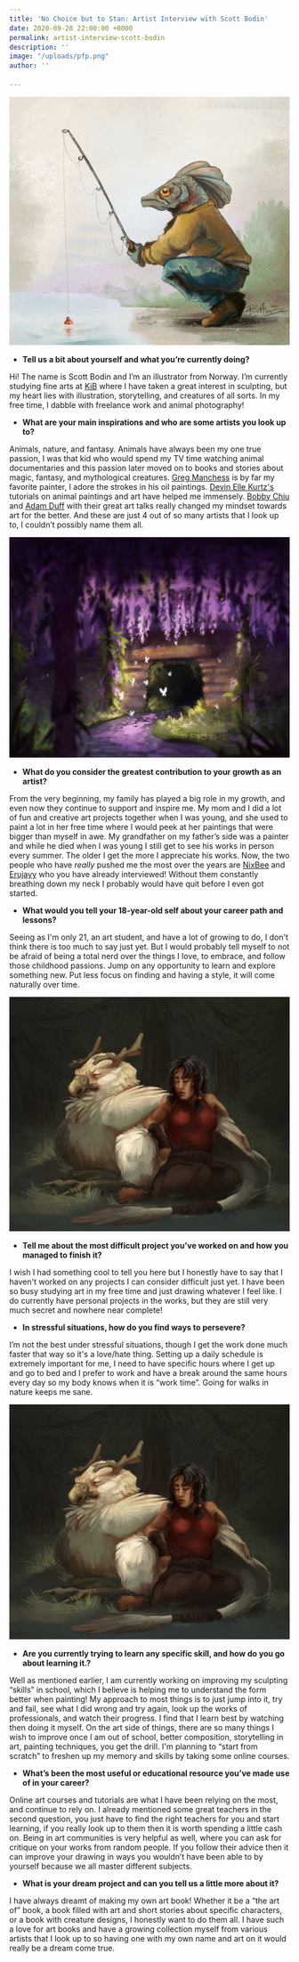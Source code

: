 ```yaml
---
title: 'No Choice but to Stan: Artist Interview with Scott Bodin'
date: 2020-09-28 22:00:00 +0000
permalink: artist-interview-scott-bodin
description: ''
image: "/uploads/pfp.png"
author: ''

---
```

![](/uploads/scott-bodin-fishing.jpg)

* **Tell us a bit about yourself and what you’re currently doing?**

Hi! The name is Scott Bodin and I’m an illustrator from Norway. I’m currently studying fine arts at [KiB](https://www.kib.no/) where I have taken a great interest in sculpting, but my heart lies with illustration, storytelling, and creatures of all sorts. In my free time, I dabble with freelance work and animal photography!

* **What are your main inspirations and who are some artists you look up to?**

Animals, nature, and fantasy. Animals have always been my one true passion, I was that kid who would spend my TV time watching animal documentaries and this passion later moved on to books and stories about magic, fantasy, and mythological creatures. [Greg Manchess](https://www.manchess.com/) is by far my favorite painter, I adore the strokes in his oil paintings. [Devin Elle Kurtz's](http://www.devinellekurtz.com/) tutorials on animal paintings and art have helped me immensely. [Bobby Chiu](https://www.youtube.com/user/digitalbobert/videos) and [Adam Duff](https://www.youtube.com/user/AdamationStation) with their great art talks really changed my mindset towards art for the better. And these are just 4 out of so many artists that I look up to, I couldn’t possibly name them all.

![](/uploads/scott-bodin-color-4.jpg)

* **What do you consider the greatest contribution to your growth as an artist?**

From the very beginning, my family has played a big role in my growth, and even now they continue to support and inspire me. My mom and I did a lot of fun and creative art projects together when I was young, and she used to paint a lot in her free time where I would peek at her paintings that were bigger than myself in awe. My grandfather on my father’s side was a painter and while he died when I was young I still get to see his works in person every summer. The older I get the more I appreciate his works. Now, the two people who have _really_ pushed me the most over the years are [NixBee](https://www.instagram.com/artofnixbee/) and [Erujayy](https://www.instagram.com/erujayy/) who you have already interviewed! Without them constantly breathing down my neck I probably would have quit before I even got started.

* **What would you tell your 18-year-old self about your career path and lessons?**

Seeing as I'm only 21, an art student, and have a lot of growing to do, I don't think there is too much to say just yet. But I would probably tell myself to not be afraid of being a total nerd over the things I love, to embrace, and follow those childhood passions. Jump on any opportunity to learn and explore something new. Put less focus on finding and having a style, it will come naturally over time.

![](/uploads/scott-bodin-titan.jpg)

* **Tell me about the most difficult project you’ve worked on and how you managed to finish it?**

I wish I had something cool to tell you here but I honestly have to say that I haven't worked on any projects I can consider difficult just yet. I have been so busy studying art in my free time and just drawing whatever I feel like. I do currently have personal projects in the works, but they are still very much secret and nowhere near complete!

* **In stressful situations, how do you find ways to persevere?**

I’m not the best under stressful situations, though I get the work done much faster that way so it's a love/hate thing. Setting up a daily schedule is extremely important for me, I need to have specific hours where I get up and go to bed and I prefer to work and have a break around the same hours every day so my body knows when it is “work time”. Going for walks in nature keeps me sane.

![](/uploads/scott-bodin-titan.jpg)

* **Are you currently trying to learn any specific skill, and how do you go about learning it.?**

Well as mentioned earlier, I am currently working on improving my sculpting “skills” in school, which I believe is helping me to understand the form better when painting! My approach to most things is to just jump into it, try and fail, see what I did wrong and try again, look up the works of professionals, and watch their progress. I find that I learn best by watching then doing it myself. On the art side of things, there are so many things I wish to improve once I am out of school, better composition, storytelling in art, painting techniques, you get the drill. I'm planning to “start from scratch” to freshen up my memory and skills by taking some online courses.

* **What’s been the most useful or educational resource you’ve made use of in your career?**

Online art courses and tutorials are what I have been relying on the most, and continue to rely on. I already mentioned some great teachers in the second question, you just have to find the right teachers for you and start learning, if you really look up to them then it is worth spending a little cash on. Being in art communities is very helpful as well, where you can ask for critique on your works from random people. If you follow their advice then it can improve your drawing in ways you wouldn’t have been able to by yourself because we all master different subjects.

* **What is your dream project and can you tell us a little more about it?**

I have always dreamt of making my own art book! Whether it be a “the art of” book, a book filled with art and short stories about specific characters, or a book with creature designs, I honestly want to do them all. I have such a love for art books and have a growing collection myself from various artists that I look up to so having one with my own name and art on it would really be a dream come true.
